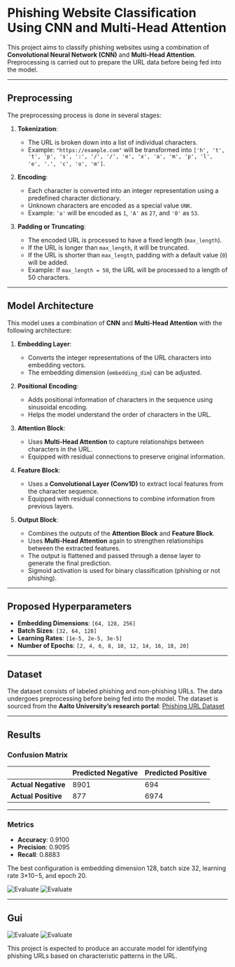 # Phishing Website Classification Using CNN and Multi-Head Attention

This project aims to classify phishing websites using a combination of **Convolutional Neural Network (CNN)** and **Multi-Head Attention**. Preprocessing is carried out to prepare the URL data before being fed into the model.

--- 

## Preprocessing

The preprocessing process is done in several stages:

1. **Tokenization**:
   - The URL is broken down into a list of individual characters.
   - Example: `"https://example.com"` will be transformed into `['h', 't', 't', 'p', 's', ':', '/', '/', 'e', 'x', 'a', 'm', 'p', 'l', 'e', '.', 'c', 'o', 'm']`.

2. **Encoding**:
   - Each character is converted into an integer representation using a predefined character dictionary.
   - Unknown characters are encoded as a special value `UNK`.
   - Example: `'a'` will be encoded as `1`, `'A'` as `27`, and `'0'` as `53`.

3. **Padding or Truncating**:
   - The encoded URL is processed to have a fixed length (`max_length`).
   - If the URL is longer than `max_length`, it will be truncated.
   - If the URL is shorter than `max_length`, padding with a default value (`0`) will be added.
   - Example: If `max_length = 50`, the URL will be processed to a length of 50 characters.

---

## Model Architecture

This model uses a combination of **CNN** and **Multi-Head Attention** with the following architecture:

1. **Embedding Layer**:
   - Converts the integer representations of the URL characters into embedding vectors.
   - The embedding dimension (`embedding_dim`) can be adjusted.

2. **Positional Encoding**:
   - Adds positional information of characters in the sequence using sinusoidal encoding.
   - Helps the model understand the order of characters in the URL.

3. **Attention Block**:
   - Uses **Multi-Head Attention** to capture relationships between characters in the URL.
   - Equipped with residual connections to preserve original information.

4. **Feature Block**:
   - Uses a **Convolutional Layer (Conv1D)** to extract local features from the character sequence.
   - Equipped with residual connections to combine information from previous layers.

5. **Output Block**:
   - Combines the outputs of the **Attention Block** and **Feature Block**.
   - Uses **Multi-Head Attention** again to strengthen relationships between the extracted features.
   - The output is flattened and passed through a dense layer to generate the final prediction.
   - Sigmoid activation is used for binary classification (phishing or not phishing).

---

## Proposed Hyperparameters

- **Embedding Dimensions**: `[64, 128, 256]`
- **Batch Sizes**: `[32, 64, 128]`
- **Learning Rates**: `[1e-5, 2e-5, 3e-5]`
- **Number of Epochs**: `[2, 4, 6, 8, 10, 12, 14, 16, 18, 20]`

---

## Dataset

The dataset consists of labeled phishing and non-phishing URLs. The data undergoes preprocessing before being fed into the model.
The dataset is sourced from the **Aalto University’s research portal**:
[Phishing URL Dataset](https://research.aalto.fi/en/datasets/phishstorm-phishing-legitimate-url-dataset)

---

## Results

### Confusion Matrix

|                   | Predicted Negative | Predicted Positive |
|-------------------|-------------------|-------------------|
| **Actual Negative** | 8901              | 694               |
| **Actual Positive** | 877               | 6974              |

--- 
### Metrics
- **Accuracy**: 0.9100
- **Precision**: 0.9095
- **Recall**: 0.8883

The best configuration is embedding dimension 128, batch size 32, learning rate 3×10−5, and epoch 20.

![Evaluate](https://i.imgur.com/your-image-id.png)
![Evaluate](https://i.imgur.com/your-image-id.png)

--- 
## Gui
![Evaluate](https://i.imgur.com/your-image-id.png)
![Evaluate](https://i.imgur.com/your-image-id.png)


This project is expected to produce an accurate model for identifying phishing URLs based on characteristic patterns in the URL.

